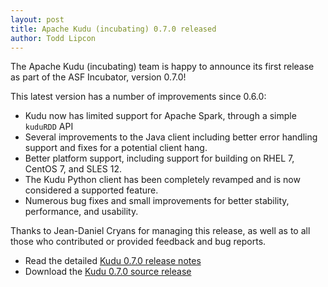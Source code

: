 ```yaml
---
layout: post
title: Apache Kudu (incubating) 0.7.0 released
author: Todd Lipcon
---
```


The Apache Kudu (incubating) team is happy to announce its first release as
part of the ASF Incubator, version 0.7.0!

This latest version has a number of improvements since 0.6.0:

<!--more-->

* Kudu now has limited support for Apache Spark, through a simple `kuduRDD` API
* Several improvements to the Java client including better error handling support and fixes for a potential client hang.
* Better platform support, including support for building on RHEL 7, CentOS 7, and SLES 12.
* The Kudu Python client has been completely revamped and is now considered a supported feature.
* Numerous bug fixes and small improvements for better stability, performance, and usability.

Thanks to Jean-Daniel Cryans for managing this release, as well as to all those who contributed or provided feedback and bug reports.

* Read the detailed [Kudu 0.7.0 release notes](http://getkudu.io/releases/0.7.0/docs/release_notes.html)
* Download the [Kudu 0.7.0 source release](http://getkudu.io/releases/0.7.0/)
